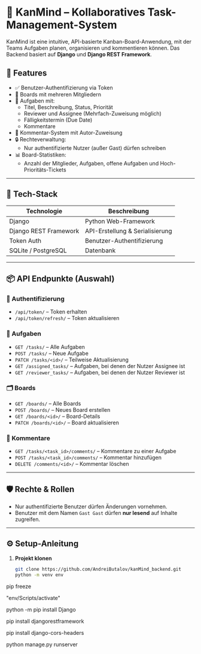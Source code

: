 # 🧠 KanMind – Kollaboratives Task-Management-System

KanMind ist eine intuitive, API-basierte Kanban-Board-Anwendung, mit der Teams Aufgaben planen, organisieren und kommentieren können. Das Backend basiert auf **Django** und **Django REST Framework**.

## 🚀 Features

- ✅ Benutzer-Authentifizierung via Token
- 👥 Boards mit mehreren Mitgliedern
- 📌 Aufgaben mit:
  - Titel, Beschreibung, Status, Priorität
  - Reviewer und Assignee (Mehrfach-Zuweisung möglich)
  - Fälligkeitstermin (Due Date)
  - Kommentare
- 💬 Kommentar-System mit Autor-Zuweisung
- 🔒 Rechteverwaltung:
  - Nur authentifizierte Nutzer (außer Gast) dürfen schreiben
- 📊 Board-Statistiken:
  - Anzahl der Mitglieder, Aufgaben, offene Aufgaben und Hoch-Prioritäts-Tickets

---

## 🧱 Tech-Stack

| Technologie        | Beschreibung                       |
|--------------------|------------------------------------|
| Django             | Python Web-Framework               |
| Django REST Framework | API-Erstellung & Serialisierung |
| Token Auth         | Benutzer-Authentifizierung         |
| SQLite / PostgreSQL| Datenbank                         |

---

## 📦 API Endpunkte (Auswahl)

### 🔐 Authentifizierung
- `/api/token/` – Token erhalten
- `/api/token/refresh/` – Token aktualisieren

### 🧠 Aufgaben
- `GET /tasks/` – Alle Aufgaben
- `POST /tasks/` – Neue Aufgabe
- `PATCH /tasks/<id>/` – Teilweise Aktualisierung
- `GET /assigned_tasks/` – Aufgaben, bei denen der Nutzer Assignee ist
- `GET /reviewer_tasks/` – Aufgaben, bei denen der Nutzer Reviewer ist

### 🗂️ Boards
- `GET /boards/` – Alle Boards
- `POST /boards/` – Neues Board erstellen
- `GET /boards/<id>/` – Board-Details
- `PATCH /boards/<id>/` – Board aktualisieren

### 💬 Kommentare
- `GET /tasks/<task_id>/comments/` – Kommentare zu einer Aufgabe
- `POST /tasks/<task_id>/comments/` – Kommentar hinzufügen
- `DELETE /comments/<id>/` – Kommentar löschen

---

## 🛡️ Rechte & Rollen

- Nur authentifizierte Benutzer dürfen Änderungen vornehmen.
- Benutzer mit dem Namen `Gast Gast` dürfen **nur lesend** auf Inhalte zugreifen.

---

## ⚙️ Setup-Anleitung

1. **Projekt klonen**
   ```bash
   git clone https://github.com/AndreiButalov/kanMind_backend.git
   python -m venv env

  pip freeze

  "env/Scripts/activate"

  python -m pip install Django

  pip install djangorestframework  

  pip install django-cors-headers

  python manage.py runserver
